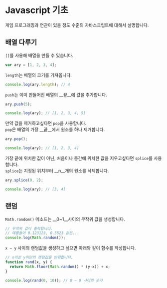 Javascript 기초
====
게임 프로그래밍과 연관이 있을 정도 수준의 자바스크립트에 대해서 설명합니다.

배열 다루기
----
`[]`를 사용해 배열을 만들 수 있습니다.
```js
var ary = [1, 2, 3, 4];
```
`length`는 배열의 크기를 가져옵니다.
```js
console.log(ary.length); // 4
```
`push`는 이미 만들어진 배열의 __끝__에 값을 추가합니다.
```js
ary.push(5);

console.log(ary); // [1, 2, 3, 4, 5]
```
만약 값을 제거하고싶다면 `pop`을 사용합니다.<br>
`pop`은 배열의 가장 __끝__에서 원소를 하나 제거합니다.
```js
ary.pop();

console.log(ary); // [1, 2, 3, 4]
```
가장 끝에 위치한 값이 아닌, 처음이나 중간에 위치한 값을 지우고싶다면 `splice`를 사용합니다.<br>
`splice`는 지정된 위치부터 __n__개의 원소를 삭제합니다.
```js
ary.splice(0, 2);

console.log(ary); // [3, 4]
```

랜덤
----
`Math.random()` 메소드는 __0~1__사이의 무작위 값을 생성합니다.
```js
// 무작위 값이 출력됩니다.
// 예를들어 0.123123, 0.5523 같은...
console.log(Math.random());
```
`x ~ y` 사이의 랜덤값을 생성하고 싶으면 아래와 같이 함수를 작성합니다.
```js
// x이상 y미만의 랜덤값을 반환합니다.
function rand(x, y) {
  return Math.floor(Math.random() * (y-x)) + x;
}

console.log(rand(0, 10)); // 0 ~ 9 사이의 숫자
```
<br>
